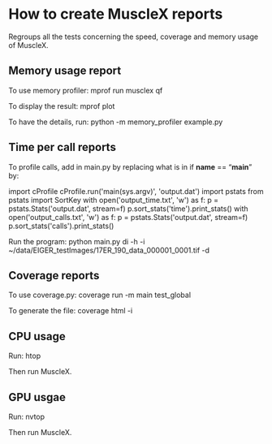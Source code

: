 # How to create MuscleX reports

Regroups all the tests concerning the speed, coverage and memory usage of MuscleX.

## Memory usage report

To use memory profiler:
	mprof run musclex qf

To display the result:
	mprof plot

To have the details, run:
	python -m memory_profiler example.py


## Time per call reports

To profile calls, add in main.py by replacing what is in if __name__ == “__main__” by: 

import cProfile
cProfile.run('main(sys.argv)', 'output.dat')
import pstats
from pstats import SortKey
with open('output_time.txt', 'w') as f:
	p = pstats.Stats('output.dat', stream=f)
	p.sort_stats('time').print_stats()
with open('output_calls.txt', 'w') as f:
    p = pstats.Stats('output.dat', stream=f)
    p.sort_stats('calls').print_stats()

Run the program:
    python main.py di -h -i ~/data/EIGER_testImages/17ER_190_data_000001_0001.tif -d

## Coverage reports

To use coverage.py:
    coverage run -m main test_global


To generate the file:
    coverage html -i

## CPU usage

Run:
    htop

Then run MuscleX.

## GPU usgae

Run:
    nvtop

Then run MuscleX.


